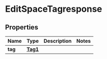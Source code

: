 

# EditSpaceTagresponse


## Properties

| Name | Type | Description | Notes |
|------------ | ------------- | ------------- | -------------|
|**tag** | [**Tag1**](Tag1.md) |  |  |



